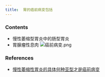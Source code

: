 ```yaml
---
title:  胃的癌前病变包括
--- 
```


### Contents
- 慢性萎缩型胃炎中的肠型胃炎
- 胃腺瘤性息肉
![癌前病变.png](/note-images/癌前病变.png)

### References
- [慢性萎缩性胃炎的具体何种亚型才是癌前病变](/慢性萎缩性胃炎的具体何种亚型才是癌前病变)
